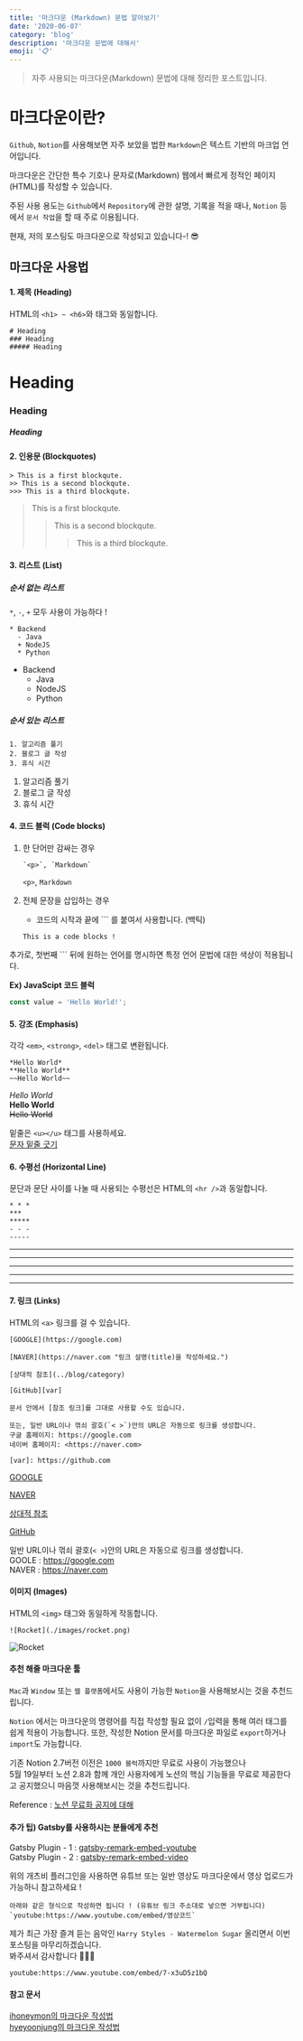 ```yaml
---
title: '마크다운 (Markdown) 문법 알아보기'
date: '2020-06-07'
category: 'blog'
description: '마크다운 문법에 대해서'
emoji: '📋'
---
```


> 자주 사용되는 마크다운(Markdown) 문법에 대해 정리한 포스트입니다.

# 마크다운이란?

`Github`, `Notion`를 사용해보면 자주 보았을 법한 `Markdown`은 텍스트 기반의 마크업 언어입니다.  

마크다운은 간단한 특수 기호나 문자로(Markdown) 웹에서 빠르게 정적인 페이지(HTML)를 작성할 수 있습니다.  

주된 사용 용도는 `Github`에서 `Repository`에 관한 설명, 기록을 적을 때나, `Notion` 등에서 `문서 작업`을 할 때 주로 이용됩니다.  

현재, 저의 포스팅도 마크다운으로 작성되고 있습니다-! 😎  

## 마크다운 사용법

#### 1. 제목 (Heading)

HTML의 `<h1> ~ <h6>`와 태그와 동일합니다.

```
# Heading
### Heading
##### Heading
```

# Heading

### Heading

##### Heading

#### 2. 인용문 (Blockquotes)

```
> This is a first blockqute.
>> This is a second blockqute.
>>> This is a third blockqute.
```

> This is a first blockqute.
>> This is a second blockqute.
>>> This is a third blockqute.

#### 3. 리스트 (List)

##### 순서 없는 리스트

`*`, `-`, `+` 모두 사용이 가능하다 !

```
* Backend
  - Java
  + NodeJS
  * Python
```

* Backend
  * Java
  * NodeJS
  * Python

##### 순서 있는 리스트

```
1. 알고리즘 풀기
2. 블로그 글 작성
3. 휴식 시간
```

1. 알고리즘 풀기
2. 블로그 글 작성
3. 휴식 시간

#### 4. 코드 블럭 (Code blocks)

1. 한 단어만 감싸는 경우
    ```
    `<p>`, `Markdown`
    ```
    
    `<p>`, `Markdown`

2. 전체 문장을 삽입하는 경우  
    * 코드의 시작과 끝에 \`\`\` 를 붙여서 사용합니다. (백틱)

    ```
    This is a code blocks !
    ```

추가로, 첫번째 \`\`\` 뒤에 원하는 언어를 명시하면 특정 언어 문법에 대한 색상이 적용됩니다.  

**Ex) JavaScipt 코드 블럭**

```javascript
const value = 'Hello World!';
```

#### 5. 강조 (Emphasis)
각각 `<em>`, `<strong>`, `<del>` 태그로 변환됩니다.
```
*Hello World*
**Hello World**
~~Hello World~~
```

*Hello World*  
**Hello World**  
~~Hello World~~

밑줄은 `<u></u>` 태그를 사용하세요.  
<u>문자 밑줄 긋기</u>

#### 6. 수평선 (Horizontal Line)
문단과 문단 사이를 나눌 때 사용되는 수평선은 HTML의 `<hr />`과 동일합니다.
```
* * *
***
*****
- - -
-----
```

* * *
***
*****
- - -
-----

#### 7. 링크 (Links)
HTML의 `<a>` 링크를 걸 수 있습니다.

```
[GOOGLE](https://google.com)

[NAVER](https://naver.com "링크 설명(title)을 작성하세요.")

[상대적 참조](../blog/category)

[GitHub][var]

문서 안에서 [참조 링크]를 그대로 사용할 수도 있습니다.

또는, 일반 URL이나 꺾쇠 괄호(`< >`)안의 URL은 자동으로 링크를 생성합니다.
구글 홈페이지: https://google.com
네이버 홈페이지: <https://naver.com>

[var]: https://github.com
```

[GOOGLE](https://google.com)

[NAVER](https://naver.com "링크의 설명란")

[상대적 참조](../blog/category)

[GitHub][var]

일반 URL이나 꺾쇠 괄호(`< >`)안의 URL은 자동으로 링크를 생성합니다.  
GOOLE : https://google.com  
NAVER : <https://naver.com>

[var]: https://github.com


#### 이미지 (Images)
HTML의 `<img>` 태그와 동일하게 작동합니다.

```
![Rocket](./images/rocket.png)
```

![Rocket](./images/rocket.png)

#### 추천 해줄 마크다운 툴
`Mac`과 `Window` 또는 `웹 플랫폼`에서도 사용이 가능한 `Notion`을 사용해보시는 것을 추천드립니다.  

`Notion` 에서는 마크다운의 명령어를 직접 작성할 필요 없이 `/`입력을 통해 여러 태그를 쉽게 적용이 가능합니다.
또한, 작성한 Notion 문서를 마크다운 파일로 `export`하거나 `import`도 가능합니다.

기존 Notion 2.7버전 이전은 `1000 블럭`까지만 무료로 사용이 가능했으나  
5월 19일부터 노션 2.8과 함께 개인 사용자에게 노션의 핵심 기능들을 무료로 제공한다고 공지했으니 마음껏 사용해보시는 것을 추천드립니다.

Reference : [노션 무료화 공지에 대해](https://www.44bits.io/ko/post/news--notion-announced-personal-plan-for-free)

#### 추가 팁) Gatsby를 사용하시는 분들에게 추천

Gatsby Plugin - 1 : [gatsby-remark-embed-youtube](https://www.gatsbyjs.org/packages/gatsby-remark-embed-youtube/?=video)  
Gatsby Plugin - 2 : [gatsby-remark-embed-video](https://www.gatsbyjs.org/packages/gatsby-remark-embed-video/?=video)

위의 개츠비 플러그인을 사용하면 유튜브 또는 일반 영상도 마크다운에서 영상 업로드가 가능하니 참고하세요 !

```
아래와 같은 형식으로 작성하면 됩니다 ! (유튜브 링크 주소대로 넣으면 거부됩니다)
`youtube:https://www.youtube.com/embed/영상코드`
```

제가 최근 가장 즐겨 듣는 음악인 `Harry Styles - Watermelon Sugar` 올리면서 이번 포스팅을 마무리하겠습니다.  
봐주셔서 감사합니다 🙇🏻‍♂️

`youtube:https://www.youtube.com/embed/7-x3uD5z1bQ`

#### 참고 문서
[ihoneymon의 마크다운 작성법](https://gist.github.com/ihoneymon/652be052a0727ad59601)  
[hyeyoonjung의 마크다운 작성법](http://blog.hyeyoonjung.com/2017/05/30/how-to-use-markdown/)